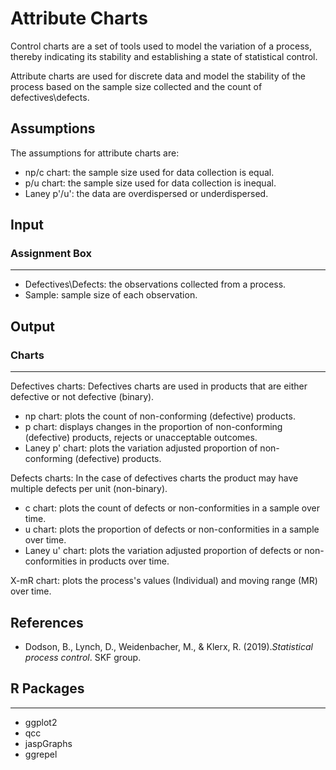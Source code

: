 Attribute Charts
==========================
Control charts are a set of tools used to model the variation of a process, thereby indicating its stability and establishing a state of statistical control.

Attribute charts are used for discrete data and model the stability of the process based on the sample size collected and the count of defectives\defects.

## Assumptions 
The assumptions for attribute charts are:
- np/c chart: the sample size used for data collection is equal.
- p/u chart: the sample size used for data collection is inequal.
- Laney p'/u': the data are overdispersed or underdispersed.

## Input
### Assignment Box 
-------
- Defectives\Defects: the observations collected from a process.
- Sample: sample size of each observation. 

## Output
### Charts
-------
Defectives charts: Defectives charts are used in products that are either defective or not defective (binary).
- np chart: plots the count of non-conforming (defective) products. 
- p chart: displays changes in the proportion of non-conforming (defective) products, rejects or unacceptable outcomes. 
- Laney p' chart: plots the variation adjusted proportion of non-conforming (defective) products.

Defects charts: In the case of defectives charts the product may have multiple defects per unit (non-binary).
- c chart: plots the count of defects or non-conformities in a sample over time. 
- u chart: plots the proportion of defects or non-conformities in a sample over time. 
- Laney u' chart: plots the variation adjusted proportion of defects or non-conformities in products over time.

X-mR chart: plots the process's values (Individual) and moving range (MR) over time.

## References
- Dodson, B., Lynch, D., Weidenbacher, M., & Klerx, R. (2019).*Statistical process control*. SKF group. 

## R Packages
-------
- ggplot2
- qcc
- jaspGraphs
- ggrepel
